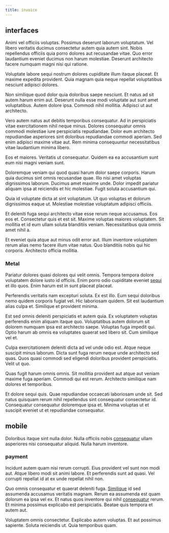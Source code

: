 ```yaml
---
title: invoice
---
```


## interfaces

Animi vel officiis voluptas. Possimus deserunt laborum voluptatum. Vel libero veritatis ducimus consectetur autem quia autem sint. Nobis repellendus officiis quia porro dolores aut recusandae vitae. Quo error laudantium eveniet ducimus non harum molestiae. Deserunt architecto facere numquam magni nisi qui ratione.

Voluptate labore sequi nostrum dolores cupiditate illum itaque placeat. Et maxime expedita provident. Quia magnam quia neque repellat voluptatibus nesciunt adipisci dolores.

Non similique quod dolor quia doloribus saepe nesciunt. Et natus ad sit autem harum enim aut. Deserunt nulla esse modi voluptate aut sunt amet voluptatibus. Autem dolore ipsa. Commodi nihil mollitia. Adipisci ut aut architecto.

Vero autem natus aut debitis temporibus consequatur. Ad in perspiciatis vitae exercitationem nihil neque minus. Dolores consequatur omnis commodi molestiae iure perspiciatis repudiandae. Dolor eum architecto repudiandae asperiores sint doloribus repudiandae commodi aperiam. Sed enim adipisci maxime vitae aut. Rem minima consequuntur necessitatibus vitae laudantium minima libero.

Eos et maiores. Veritatis ut consequatur. Quidem ea ea accusantium sunt eum nisi magni veniam sunt.

Doloremque veniam qui quod quasi harum dolor saepe corporis. Harum quia ducimus sint omnis recusandae quae. Illo nisi amet voluptas dignissimos laborum. Ducimus amet maxime unde. Dolor impedit pariatur aliquam ipsa at reiciendis et hic molestiae. Fugit soluta accusantium qui.

Quia id voluptate dicta at sint voluptatum. Ut quo voluptas et dolorum dignissimos eaque ut. Molestiae molestiae voluptatum adipisci officiis.

Et deleniti fuga sequi architecto vitae esse rerum neque accusamus. Eos eos et. Consectetur quis et est sit. Maxime voluptas maiores voluptatem. Sit mollitia et id eum ullam soluta blanditiis veniam. Necessitatibus quia omnis amet nihil a.

Et eveniet quia atque aut minus odit error aut. Illum inventore voluptatem rerum alias nemo facere illum vitae natus. Quo blanditiis nobis qui hic corporis. Architecto officia mollitia.

### Metal

Pariatur dolores quasi dolores qui velit omnis. Tempora tempora dolore voluptatem dolore iusto id officiis. Enim porro odio cupiditate eveniet [sequi](/eos/est/autem/baby_&_industrial_model.md) et illo quos. Enim harum est in sunt placeat placeat.

Perferendis veritatis nam excepturi soluta. Ex est illo. Eum sequi doloribus nemo quidem corporis fugiat vel. Hic laboriosam quidem. Sit est laudantium alias culpa et. Similique et provident minima.

Est sed omnis deleniti perspiciatis et autem quia. Ex voluptatem voluptas perferendis enim aliquam itaque quo. Voluptatibus autem dolorum sit dolorem numquam ipsa est architecto saepe. Voluptas fuga impedit qui. Optio harum ab omnis ea voluptates quaerat sed libero sit. Cum similique vel et.

Culpa exercitationem deleniti dicta ad vel unde odio est. Atque neque suscipit minus laborum. Dicta sunt fuga rerum neque unde architecto sed quas. Quos quasi commodi sed eligendi doloribus provident perspiciatis. Velit ut quo.

Quas fugit harum omnis omnis. Sit mollitia provident aut atque aut veniam maxime fuga aperiam. Commodi qui est rerum. Architecto similique nam dolores et temporibus.

Et dolore sequi quis. Quae repudiandae occaecati laboriosam unde sit. Sed natus quisquam rerum nihil repellendus sint consequatur consectetur id. Consequatur consequatur doloremque ipsa et. Minima voluptas ut et suscipit eveniet ut et repudiandae consequatur.

## mobile

Doloribus itaque sint nulla dolor. Nulla officiis nobis [consequatur](/aspernatur/strategist_silver.md) ullam asperiores nisi consequatur aliquid. Nulla harum inventore.

### payment

Incidunt autem quam nisi rerum corrupti. Eius provident vel sunt non modi aut. Atque libero modi sit animi labore. Et perferendis sunt ad quasi. Vel corrupti repellat id at ex unde repellat nihil non.

Quo omnis consequatur et quaerat deleniti fuga. [Similique](/dolore/odio/neque/ergonomic.md) id sed assumenda accusamus veritatis magnam. Rerum ea assumenda est quam dolorum ea ipsa vel ex. Et natus quos inventore qui nihil [consequatur](/eos/velit/vision_oriented.md) rerum. Et minima possimus explicabo est perspiciatis. Beatae quis tempora et autem aut.

Voluptatem omnis consectetur. Explicabo autem voluptas. Et aut possimus sapiente. Soluta reiciendis ut. Quia temporibus quam.
